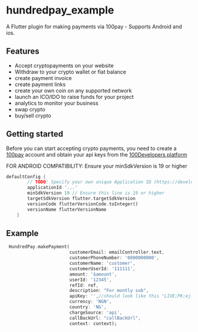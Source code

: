 # hundredpay_example

A Flutter plugin for making payments via 100pay - Supports Android and ios.

## Features

- Accept cryptopayments on your website
- Withdraw to your crypto wallet or fiat balance
- create payment invoice
- create payment links
- create your own coin on any supported network
- launch an ICO/IDO to raise funds for your project
- analytics to monitor your business
- swap crypto
- buy/sell crypto

## Getting started

Before you can start accepting crypto payments, you need to create a [100pay](https://app.100pay.co) account and obtain your api keys from the [100Developers platform](https://app.100pay.co/profile)

FOR ANDROID COMPATIBILITY: Ensure your minSdkVersion is 19 or higher

```dart
defaultConfig {
        // TODO: Specify your own unique Application ID (https://developer.android.com/studio/build/application-id.html).
        applicationId '...'
        minSdkVersion 19 // Ensure this line is 19 or higher
        targetSdkVersion flutter.targetSdkVersion
        versionCode flutterVersionCode.toInteger()
        versionName flutterVersionName
    }
```





## Example
```dart
 HundredPay.makePayment(
                        customerEmail: emailController.text,
                        customerPhoneNumber: '0800000000',
                        customerName: 'customer',
                        customerUserId: '111111',
                        amount: '$amount',
                        userId: '12345',
                        refId: ref,
                        description: "For montly sub",
                        apiKey: '',//should look like this "LIVE;PK;ej...."
                        currency: 'NGN',
                        country: 'NG',
                        chargeSource: 'api',
                        callBackUrl: "callBackUrl",
                        context: context);

```